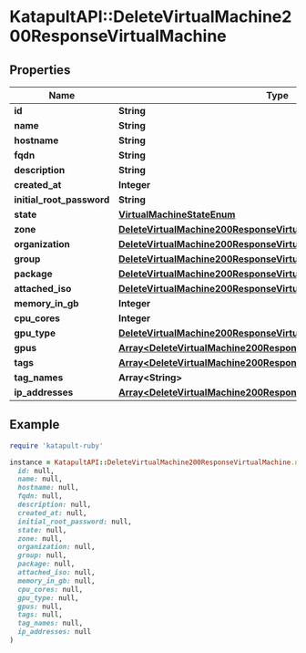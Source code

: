 # KatapultAPI::DeleteVirtualMachine200ResponseVirtualMachine

## Properties

| Name | Type | Description | Notes |
| ---- | ---- | ----------- | ----- |
| **id** | **String** |  | [optional] |
| **name** | **String** |  | [optional] |
| **hostname** | **String** |  | [optional] |
| **fqdn** | **String** |  | [optional] |
| **description** | **String** |  | [optional] |
| **created_at** | **Integer** |  | [optional] |
| **initial_root_password** | **String** |  | [optional] |
| **state** | [**VirtualMachineStateEnum**](VirtualMachineStateEnum.md) |  | [optional] |
| **zone** | [**DeleteVirtualMachine200ResponseVirtualMachineZone**](DeleteVirtualMachine200ResponseVirtualMachineZone.md) |  | [optional] |
| **organization** | [**DeleteVirtualMachine200ResponseVirtualMachineOrganization**](DeleteVirtualMachine200ResponseVirtualMachineOrganization.md) |  | [optional] |
| **group** | [**DeleteVirtualMachine200ResponseVirtualMachineGroup**](DeleteVirtualMachine200ResponseVirtualMachineGroup.md) |  | [optional] |
| **package** | [**DeleteVirtualMachine200ResponseVirtualMachinePackage**](DeleteVirtualMachine200ResponseVirtualMachinePackage.md) |  | [optional] |
| **attached_iso** | [**DeleteVirtualMachine200ResponseVirtualMachineAttachedISO**](DeleteVirtualMachine200ResponseVirtualMachineAttachedISO.md) |  | [optional] |
| **memory_in_gb** | **Integer** |  | [optional] |
| **cpu_cores** | **Integer** |  | [optional] |
| **gpu_type** | [**DeleteVirtualMachine200ResponseVirtualMachineGPUType**](DeleteVirtualMachine200ResponseVirtualMachineGPUType.md) |  | [optional] |
| **gpus** | [**Array&lt;DeleteVirtualMachine200ResponseVirtualMachineGPUs&gt;**](DeleteVirtualMachine200ResponseVirtualMachineGPUs.md) |  | [optional] |
| **tags** | [**Array&lt;DeleteVirtualMachine200ResponseVirtualMachineTags&gt;**](DeleteVirtualMachine200ResponseVirtualMachineTags.md) |  | [optional] |
| **tag_names** | **Array&lt;String&gt;** |  | [optional] |
| **ip_addresses** | [**Array&lt;DeleteVirtualMachine200ResponseVirtualMachineIPAddresses&gt;**](DeleteVirtualMachine200ResponseVirtualMachineIPAddresses.md) |  | [optional] |

## Example

```ruby
require 'katapult-ruby'

instance = KatapultAPI::DeleteVirtualMachine200ResponseVirtualMachine.new(
  id: null,
  name: null,
  hostname: null,
  fqdn: null,
  description: null,
  created_at: null,
  initial_root_password: null,
  state: null,
  zone: null,
  organization: null,
  group: null,
  package: null,
  attached_iso: null,
  memory_in_gb: null,
  cpu_cores: null,
  gpu_type: null,
  gpus: null,
  tags: null,
  tag_names: null,
  ip_addresses: null
)
```

